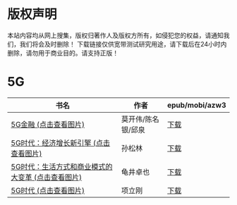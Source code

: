 # 版权声明

本站内容均从网上搜集，版权归著作人及版权方所有，如侵犯您的权益，请通知我们，我们将会及时删除！ 下载链接仅供宽带测试研究用途，请下载后在24小时内删除，请勿用于商业目的。请支持正版！

# 5G

| 书名 | 作者 | epub/mobi/azw3 |
| --- | --- | --- |
| [5G金融 (点击查看图片)](https://www.dushupai.com/attachment/2024/06/09/afa4f70dd91e545c.jpeg) | 莫开伟/陈名银/邱泉 | [下载](https://url89.ctfile.com/f/31084289-1356988384-74644e?p=8866) |
| [5G时代：经济增长新引擎 (点击查看图片)](https://www.dushupai.com/attachment/2024/06/08/0cdea43c6e716617.jpg) | 孙松林 | [下载](https://url89.ctfile.com/f/31084289-1357049167-7cc0f4?p=8866) |
| [5G时代：生活方式和商业模式的大变革 (点击查看图片)](https://www.dushupai.com/attachment/2024/06/08/41852925bafcd533.jpg) | 龟井卓也 | [下载](https://url89.ctfile.com/f/31084289-1357048354-3ac912?p=8866) |
| [5G时代 (点击查看图片)](https://www.dushupai.com/attachment/2024/06/06/eb3c891769828677.jpg) | 项立刚 | [下载](https://url89.ctfile.com/f/31084289-1357033045-916943?p=8866) |
